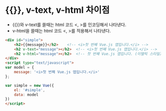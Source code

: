 # {{}}, v-text, v-html 차이점

* {{}}와 v-text를 쓸때는 html 코드 <, >를 인코딩해서 나타낸다.
* v-html을 쓸때는 html 코드 <, >를 적용해서 나타낸다.

```html
<div id="simple">
    <h2>{{message}}</h2>    <!-- <i>첫 번째 Vue.js 앱입니다.</i> -->
    <h2 v-text="message"></h2>  <!-- <i>첫 번째 Vue.js 앱입니다.</i> -->
    <h2 v-html="message"></h2>  <!-- 첫 번째 Vue.js 앱입니다. (이탤릭 스타일)-->
</div>
<script type="text/javascript">
var model = {
    message: '<i>첫 번째 Vue.js 앱입니다.</i>'
};

var simple = new Vue({
    el: '#simple',
    data: model
})
</script>
```